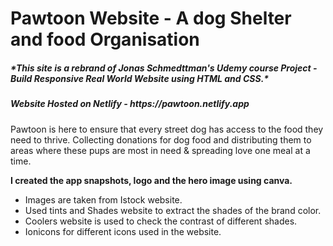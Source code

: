 # Pawtoon Website - A dog Shelter and food Organisation
<h5>*This site is a rebrand of Jonas Schmedttman's Udemy course Project - Build Responsive Real World Website using HTML and CSS.*</h5>

<h5>Website Hosted on Netlify - https://pawtoon.netlify.app</h5>

<p>Pawtoon is here to ensure that every street dog has access to the food they need to thrive. Collecting donations for dog food and distributing them to areas where these pups are most in need & spreading love one meal at a time.</p>

<b>I created the app snapshots, logo and the hero image using canva.</b>

<ul>
  <li>Images are taken from Istock website.</li>
  <li>Used tints and Shades website to extract the shades of the brand color.</li>
  <li>Coolers website is used to check the contrast of different shades.</li>
  <li>Ionicons for different icons used in the website.</li>
</ul>

